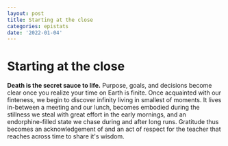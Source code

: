 ```yaml
---
layout: post
title: Starting at the close
categories: epistats
date: '2022-01-04'
---
```


# Starting at the close 
**Death is the secret sauce to life.** Purpose, goals, and decisions become clear once you realize your time on Earth is finite. Once acquainted with our finteness, we begin to discover infinity living in smallest of moments. It lives in-between a meeting and our lunch, becomes embodied during the stillness we steal with great effort in the early mornings, and an endorphine-filled state we chase during and after long runs. Gratitude thus becomes an acknowledgement of and an act of respect for the teacher that reaches across time to share it's wisdom.
